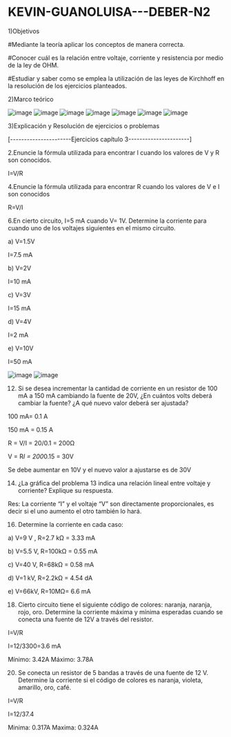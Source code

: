 # KEVIN-GUANOLUISA---DEBER-N2
1)Objetivos 

#Mediante la teoría aplicar los conceptos de manera correcta.

#Conocer cuál es la relación entre voltaje, corriente y resistencia por medio de la ley de OHM.

#Estudiar y saber como se emplea la utilización de las leyes de Kirchhoff en la resolución de los ejercicios planteados.

2)Marco teórico

![image](https://user-images.githubusercontent.com/104913700/202566639-c3200e2f-7654-485e-970f-17c8252407bc.png)
![image](https://user-images.githubusercontent.com/104913700/202566676-2545e700-a610-47cb-99de-0cefd3d63bce.png)
![image](https://user-images.githubusercontent.com/104913700/202566700-bde90b93-3a4e-4783-b8be-450b939f687b.png)
![image](https://user-images.githubusercontent.com/104913700/202566718-8585b3cc-73f9-4fe1-8784-d57d95262af0.png)
![image](https://user-images.githubusercontent.com/104913700/202566741-66a3d0c7-a134-4bfe-87a7-119a8fb11a08.png)
![image](https://user-images.githubusercontent.com/104913700/202566753-413a8303-977b-40a8-ba73-ab54401f30e0.png)
![image](https://user-images.githubusercontent.com/104913700/202566766-e0ad874f-2967-44c7-a598-7daee327906e.png)

3)Explicación y Resolución de ejercicios o problemas

[----------------------Ejercicios capítulo 3----------------------]

2.Enuncie la fórmula utilizada para encontrar l cuando los valores de V y R son conocidos.

I=V/R

4.Enuncie la fórmula utilizada para encontrar R cuando los valores de V e I son conocidos 

R=V/I

6.En cierto circuito, I=5 mA cuando V= 1V. Determine la corriente para cuando uno de los voltajes siguientes en el mismo circuito.  

a) V=1.5V

I=7.5 mA

b) V=2V

I=10 mA

c) V=3V

I=15 mA

d) V=4V

I=2 mA

e) V=10V

I=50 mA

![image](https://user-images.githubusercontent.com/104913700/202568042-7b9fbd4d-f0fd-4000-89c2-16107af63320.png)
![image](https://user-images.githubusercontent.com/104913700/202568069-7b97f7c4-95a8-4397-b277-179e210fac79.png)

12. Si se desea incrementar la cantidad de corriente en un resistor de 100 mA a 150 mA cambiando la fuente de 20V, ¿En cuántos volts deberá cambiar la fuente? ¿A qué nuevo valor deberá ser ajustada?  

100 mA= 0.1 A

150 mA = 0.15 A

R = V/I = 20/0.1 = 200Ω

V = R*I = 200*0.15 = 30V

Se debe aumentar en 10V y el nuevo valor a ajustarse es de 30V

14. ¿La gráfica del problema 13 indica una relación lineal entre voltaje y corriente? Explique su respuesta.

Res: La corriente “I” y el voltaje “V” son directamente proporcionales, es decir si el uno aumento el otro también lo hará.

16. Determine la corriente en cada caso:

a) V=9 V , R=2.7 kΩ = 3.33 mA

b) V=5.5 V, R=100kΩ = 0.55 mA

c) V=40 V, R=68kΩ = 0.58 mA

d) V=1 kV, R=2.2kΩ = 4.54 dA

e) V=66kV, R=10MΩ= 6.6 mA

18. Cierto circuito tiene el siguiente código de colores: naranja, naranja, rojo, oro. Determine la corriente máxima y mínima esperadas cuando se conecta una fuente de 12V a través del resistor.

I=V/R

I=12/3300=3.6 mA

Mínimo: 3.42A      Máximo: 3.78A

20. Se conecta un resistor de 5 bandas a través de una fuente de 12 V. Determine la corriente si el código
de colores es naranja, violeta, amarillo, oro, café.

I=V/R

I=12/37.4

Minima: 0.317A     Maxima: 0.324A

